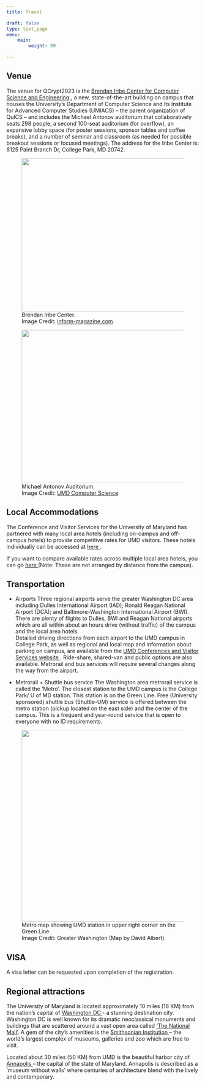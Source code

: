 ```yaml
---
title: Travel

draft: false
type: text_page
menu:
    main:
        weight: 99

---
```

## Venue
The venue for QCrypt2023 is the <a href="https://iribe.umd.edu/"> Brendan Iribe Center for Computer Science and Engineering </a>, a new, state-of-the-art building on campus that houses the University’s Department of Computer Science and its Institute for Advanced Computer Studies (UMIACS) – the parent organization of QuICS – and includes the Michael Antonov auditorium that collaboratively seats 298 people, a second 100-seat auditorium (for overflow), an expansive lobby space (for poster sessions, sponsor tables and coffee breaks), and a number of seminar and classroom (as needed for possible breakout sessions or focused meetings). The address for the Iribe Center is: 8125 Paint Branch Dr, College Park, MD 20742.

<figure>
<img id="venue" src="/images/venue.jpg" style="width:700px;height:400px;"/>
<figcaption>Brendan Iribe Center. <br>	Image Credit: <a href="https://inform-magazine.com/">inform-magazine.com</a> </figcaption>
</figure>
<figure>
<img id="auditorium" src="/images/auditorium.jpg" style="width:700px;height:400px;"/>
<figcaption>Michael Antonov Auditorium.  <br>	Image Credit: <a href ="https://www.cs.umd.edu/">UMD Computer Science </a> </figcaption>
</figure>

## Local Accommodations
The Conference and Visitor Services for the University of Maryland has partnered with many local area hotels (including on-campus and off-campus hotels) to provide competitive rates for UMD visitors. These hotels individually can be accessed at <a href="https://campustravel.com/university/university-of-maryland-conference-visitor-services/">here </a>. 

If you want to compare available rates across multiple local area hotels, you can go <a href=" https://campustravel.com/university/university-of-maryland-conference-visitor-services/university-of-maryland-conference-visitor-services-search/"> here </a> (Note: These are not arranged by distance from the campus). 

## Transportation
* Airports 
Three regional airports serve the greater Washington DC area including Dulles International Airport (IAD); Ronald Reagan National Airport (DCA); and Baltimore-Washington International Airport (BWI). There are plenty of flights to Dulles, BWI and Reagan National airports which are all within about an hours drive (without traffic) of the campus and the local area hotels. <br>
Detailed driving directions from each airport to the UMD campus in College Park, as well as regional and local map and information about parking on campus, are available from the <a href="https://cvs.umd.edu/visit/maps-directions"> UMD Conferences and Visitor Services website </a>. Ride-share, shared-van and public options are also available. Metrorail and bus services will require several changes along the way from the airport. 

* Metrorail + Shuttle bus service
The Washington area metrorail service is called the ‘Metro’. The closest station to the UMD campus is the College Park/ U of MD station. This station is on the Green Line. Free (University sponsored) shuttle bus (Shuttle-UM) service is offered between the metro station (pickup located on the east side) and the center of the campus. This is a frequent and year-round service that is open to everyone with no ID requirements.  

<figure>
<img id="metrorail" src="/images/metro_rail.png" style="width:600px;height:500px;"/>
<figcaption>Metro map showing UMD station in upper right corner on the Green Line. <br>
Image Credit: Greater Washington (Map by David Albert).
</figcaption>
</figure>

## VISA
A visa letter can be requested upon completion of the registration. 

## Regional attractions
The University of Maryland is located approximately 10 miles (16 KM) from the nation’s capital of <a href="www.washington.org">Washington DC </a>- a stunning destination city. Washington DC is well known for its dramatic neoclassical monuments and buildings that are scattered around a vast open area called <a href="www.washington.org/visit-dc/monuments-memorials">‘The National Mall’</a>. A gem of the city’s amenities is the <a href="www.si.edu/museums">Smithsonian Institution </a> – the world’s largest complex of museums, galleries and zoo which are free to visit. 

Located about 30 miles (50 KM) from UMD is the beautiful harbor city of <a href="www.visitannapolis.org/">Annapolis </a> – the capital of the state of Maryland. Annapolis is described as a ‘museum without walls’ where centuries of architecture blend with the lively and contemporary.  
